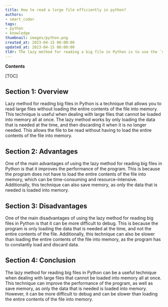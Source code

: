 ```yaml
---
title: How to read a large file efficiently in python?
authors:
- smart_coder
tags:
- python
- knowledge
thumbnail: images/python.png
created_at: 2023-04-15 00:00:00
updated_at: 2023-04-15 00:00:00
tldr: The lazy method for reading a big file in Python is to use the `yield` keyword to return an iterator object.
---
```


**Contents**

[TOC]

## Section 1: Overview

Lazy method for reading big files in Python is a technique that allows you to read large files without loading the entire contents of the file into memory. This technique is useful when dealing with large files that cannot be loaded into memory all at once. The lazy method works by only loading the data that is needed at the time, and then discarding it when it is no longer needed. This allows the file to be read without having to load the entire contents of the file into memory.

## Section 2: Advantages

One of the main advantages of using the lazy method for reading big files in Python is that it improves the performance of the program. This is because the program does not have to load the entire contents of the file into memory, which can be time-consuming and resource-intensive. Additionally, this technique can also save memory, as only the data that is needed is loaded into memory.

## Section 3: Disadvantages

One of the main disadvantages of using the lazy method for reading big files in Python is that it can be more difficult to debug. This is because the program is only loading the data that is needed at the time, and not the entire contents of the file. Additionally, this technique can also be slower than loading the entire contents of the file into memory, as the program has to constantly load and discard data.

## Section 4: Conclusion

The lazy method for reading big files in Python can be a useful technique when dealing with large files that cannot be loaded into memory all at once. This technique can improve the performance of the program, as well as save memory, as only the data that is needed is loaded into memory. However, it can be more difficult to debug and can be slower than loading the entire contents of the file into memory.

